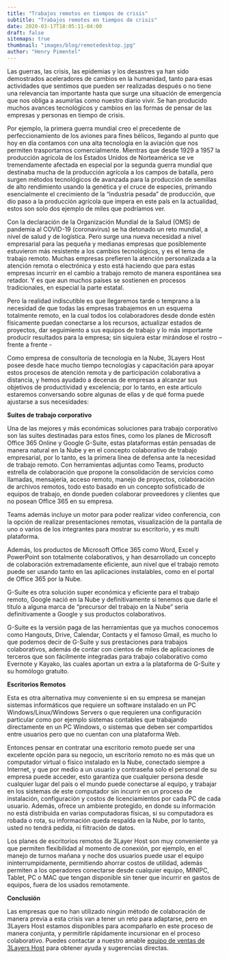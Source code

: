 ```yaml
---
title: "Trabajos remotos en tiempos de crisis"
subtitle: "Trabajos remotos en tiempos de crisis"
date: 2020-03-17T18:05:11-04:00
draft: false
sitemaps: true
thumbnail: "images/blog/remotedesktop.jpg"
author: "Henry Pimentel"
---
```


Las guerras, las crisis, las epidemias y los desastres ya han sido demostrados aceleradores de cambios en la humanidad, tanto para esas actividades que sentimos que pueden ser realizadas después o no tiene una relevancia tan importante hasta que surge una situación de emergencia que nos obliga a asumirlas como nuestro diario vivir. Se han producido muchos avances tecnológicos y cambios en las formas de pensar de las empresas y personas en tiempo de crisis.

Por ejemplo, la primera guerra mundial creo el precedente de perfeccionamiento de los aviones para fines bélicos, llegando al punto que hoy en día contamos con una alta tecnología en la aviación que nos permiten trasportarnos comercialmente. Mientras que desde 1929 a 1957 la producción agrícola de los Estados Unidos de Norteamérica se ve tremendamente afectada en especial por la segunda guerra mundial que destinaba mucha de la producción agrícola a los campos de batalla, pero surgen métodos tecnológicos de avanzada para la producción de semillas de alto rendimiento usando la genética y el cruce de especies, primando esencialmente el crecimiento de la “industria pesada” de producción, que dio paso a la producción agrícola que impera en este país en la actualidad, estos son solo dos ejemplo de miles que podríamos ver.

Con la declaración de la Organización Mundial de la Salud (OMS) de pandemia al COVID-19 (coronavirus) se ha detonado un reto mundial, a nivel de salud y de logística. Pero surge una nueva necesidad a nivel empresarial para las pequeña y medianas empresas que posiblemente estuvieron más resistente a los cambios tecnológicos, y es el tema de trabajo remoto. Muchas empresas prefieren la atención personalizada a la atención remota o electrónica y esto está haciendo que para estas empresas incurrir en el cambio a trabajo remoto de manera espontánea sea retador. Y es que aun muchos países se sostienen en procesos tradicionales, en especial la parte estatal.

Pero la realidad indiscutible es que llegaremos tarde o temprano a la necesidad de que todas las empresas trabajemos en un esquema totalmente remoto, en la cual todos los colaboradores desde donde estén físicamente puedan conectarse a los recursos, actualizar estados de proyectos, dar seguimiento a sus equipos de trabajo y lo más importante producir resultados para la empresa; sin siquiera estar mirándose el rostro – frente a frente -

Como empresa de consultoría de tecnología en la Nube, 3Layers Host posee desde hace mucho tiempo tecnologías y capacitación para apoyar estos procesos de atención remota y de participación colaborativa a distancia, y hemos ayudado a decenas de empresas a alcanzar sus objetivos de productividad y excelencia; por lo tanto, en este articulo estaremos conversando sobre algunas de ellas y de qué forma puede ajustarse a sus necesidades:

**Suites de trabajo corporativo**

Una de las mejores y más económicas soluciones para trabajo corporativo son las suites destinadas para estos fines, como los planes de Microsoft Office 365 Online y Google G-Suite, estas plataformas están pensadas de manera natural en la Nube y en el concepto colaborativo de trabajo empresarial, por lo tanto, es la primera línea de defensa ante la necesidad de trabajo remoto.
Con herramientas adjuntas como Teams, producto estrella de colaboración que propone la consolidación de servicios como llamadas, mensajería, acceso remoto, manejo de proyectos, colaboración de archivos remotos, todo esto basado en un concepto sofisticado de equipos de trabajo, en donde pueden colaborar proveedores y clientes que no posean Office 365 en su empresa.

Teams además incluye un motor para poder realizar video conferencia, con la opción de realizar presentaciones remotas, visualización de la pantalla de uno o varios de los integrantes para mostrar su escritorio, y es multi plataforma.

Además, los productos de Microsoft Office 365 como Word, Excel y PowerPoint son totalmente colaborativos, y han desarrollado un concepto de colaboración extremadamente eficiente, aun nivel que el trabajo remoto puede ser usando tanto en las aplicaciones instalables, como en el portal de Office 365 por la Nube.

G-Suite es otra solución super económica y eficiente para el trabajo remoto, Google nació en la Nube y definitivamente si tenemos que darle el título a alguna marca de “precursor del trabajo en la Nube” seria definitivamente a Google y sus productos colaborativos.

G-Suite es la versión paga de las herramientas que ya muchos conocemos como Hangouts, Drive, Calendar, Contacts y el famoso Gmail, es mucho lo que podemos decir de G-Suite y sus prestaciones para trabajos colaborativos, además de contar con cientos de miles de aplicaciones de terceros que son fácilmente integradas para trabajo colaborativo como Evernote y Kayako, las cuales aportan un extra a la plataforma de G-Suite y su homólogo gratuito.

**Escritorios Remotos**

Esta es otra alternativa muy conveniente si en su empresa se manejan sistemas informáticos que requiere un software instalado en un PC Windows/Linux/Windows Servers o que requieren una configuración particular como por ejemplo sistemas contables que trabajando directamente en un PC Windows, o sistemas que deben ser compartidos entre usuarios pero que no cuentan con una plataforma Web.

Entonces pensar en contratar una escritorio remoto puede ser una excelente opción para su negocio, un escritorio remoto no es más que un computador virtual o físico instalado en la Nube, conectado siempre a Internet, y que por medio a un usuario y contraseña solo el personal de su empresa puede acceder, esto garantiza que cualquier persona desde cualquier lugar del país o el mundo puede conectarse al equipo, y trabajar en los sistemas de este computador sin incurrir en un proceso de instalación, configuración y costos de licenciamientos por cada PC de cada usuario. Además, ofrece un ambiente protegido, en donde su información no está distribuida en varias computadoras físicas, si su computadora es robada o rota, su información queda respalda en la Nube, por lo tanto, usted no tendrá pedida, ni filtración de datos.

Los planes de escritorios remotos de 3Layer Host son muy conveniente ya que permiten flexibilidad al momento de conexión, por ejemplo, en el manejo de turnos mañana y noche dos usuarios puede usar el equipo ininterrumpidamente, permitiendo ahorrar costos de utilidad, además permiten a los operadores conectarse desde cualquier equipo, MINIPC, Tablet, PC o MAC que tengan disponible sin tener que incurrir en gastos de equipos, fuera de los usados remotamente.

**Conclusión**

Las empresas que no han utilizado ningún método de colaboración de manera previa a esta crisis van a tener un reto para adaptarse, pero en 3Layers Host estamos disponibles para acompañarlo en este proceso de manera conjunta, y permitirle rápidamente incursionar en el proceso colaborativo. Puedes contactar a nuestro amable [equipo de ventas de 3Layers Host]( https://3layers.host/contact/) para obtener ayuda y sugerencias directas.